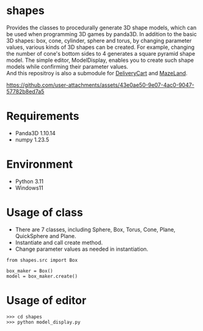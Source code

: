 # shapes

Provides the classes to procedurally generate 3D shape models, which can be used when programming 3D games by panda3D.
In addition to the basic 3D shapes: box, cone, cylinder, sphere and torus, by changing parameter values, various kinds of 3D shapes can be created.
For example, changing the number of cone's bottom sides to 4 generates a square pyramid shape model.
The simple editor, ModelDisplay, enables you to create such shape models while confirming their parameter values.  
And this repositroy is also a submodule for [DeliveryCart](https://github.com/taKana671/DeliveryCart) and [MazeLand](https://github.com/taKana671/MazeLand).

https://github.com/user-attachments/assets/43e0ae50-9e07-4ac0-9047-57782b8ed7a5

# Requirements
* Panda3D 1.10.14
* numpy 1.23.5

# Environment
* Python 3.11
* Windows11

# Usage of class
* There are 7 classes, including Sphere, Box, Torus, Cone, Plane, QuickSphere and Plane.
* Instantiate and call create method.
* Change parameter values as needed in instantiation.
```
from shapes.src import Box

box_maker = Box()
model = box_maker.create() 
```
# Usage of editor
```
>>> cd shapes
>>> python model_display.py
```






